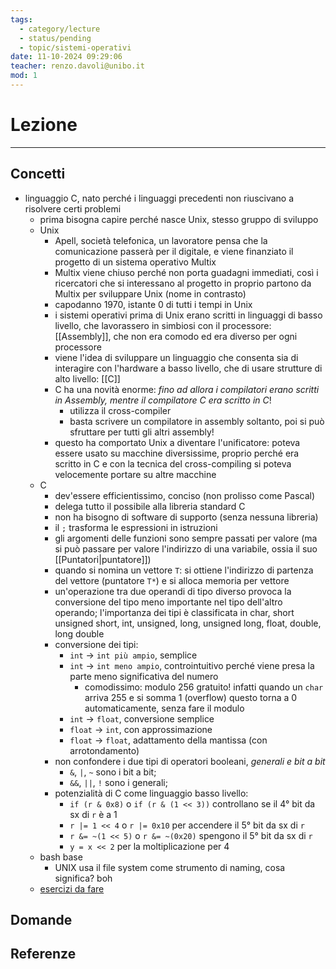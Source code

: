 ```yaml
---
tags:
  - category/lecture
  - status/pending
  - topic/sistemi-operativi
date: 11-10-2024 09:29:06
teacher: renzo.davoli@unibo.it
mod: 1
---
```

# Lezione
---
## Concetti
- linguaggio C, nato perché i linguaggi precedenti non riuscivano a risolvere certi problemi
	- prima bisogna capire perché nasce Unix, stesso gruppo di sviluppo
	- Unix
		- Apell, società telefonica, un lavoratore pensa che la comunicazione passerà per il digitale, e viene finanziato il progetto di un sistema operativo Multix
		- Multix viene chiuso perché non porta guadagni immediati, così i ricercatori che si interessano al progetto in proprio partono da Multix per sviluppare Unix (nome in contrasto)
		- capodanno 1970, istante 0 di tutti i tempi in Unix
		- i sistemi operativi prima di Unix erano scritti in linguaggi di basso livello, che lavorassero in simbiosi con il processore: [[Assembly]], che non era comodo ed era diverso per ogni processore
		- viene l'idea di sviluppare un linguaggio che consenta sia di interagire con l'hardware a basso livello, che di usare strutture di alto livello: [[C]]
		- C ha una novità enorme: _fino ad allora i compilatori erano scritti in Assembly, mentre il compilatore C era scritto in C_!
			- utilizza il cross-compiler
			- basta scrivere un compilatore in assembly soltanto, poi si può sfruttare per tutti gli altri assembly!
		- questo ha comportato Unix a diventare l'unificatore: poteva essere usato su macchine diversissime, proprio perché era scritto in C e con la tecnica del cross-compiling si poteva velocemente portare su altre macchine
	- C
		- dev'essere efficientissimo, conciso (non prolisso come Pascal)
		- delega tutto il possibile alla libreria standard C
		- non ha bisogno di software di supporto (senza nessuna libreria)
		- il `;` trasforma le espressioni in istruzioni
		- gli argomenti delle funzioni sono sempre passati per valore (ma si può passare per valore l'indirizzo di una variabile, ossia il suo [[Puntatori|puntatore]])
		- quando si nomina un vettore `T`: si ottiene l'indirizzo di partenza del vettore (puntatore `T*`) e si alloca memoria per vettore
		- un'operazione tra due operandi di tipo diverso provoca la conversione del tipo meno importante nel tipo dell'altro operando; l'importanza dei tipi è classificata in char, short unsigned short, int, unsigned, long, unsigned long, float, double, long double
		- conversione dei tipi:
			- `int` -> `int più ampio`, semplice
			- `int` -> `int meno ampio`, controintuitivo perché viene presa la parte meno significativa del numero
				- comodissimo: modulo 256 gratuito! infatti quando un `char` arriva 255 e si somma 1 (overflow) questo torna a 0 automaticamente, senza fare il modulo
			- `int` -> `float`, conversione semplice
			- `float` -> `int`, con approssimazione
			- `float` -> `float`, adattamento della mantissa (con arrotondamento)
		- non confondere i due tipi di operatori booleani, _generali e bit a bit_
			- `&`, `|`, `~` sono i bit a bit;
			- `&&`, `||`, `!` sono i generali;
		- potenzialità di C come linguaggio basso livello:
			- `if (r & 0x8)` o `if (r & (1 << 3))` controllano se il 4° bit da sx di `r` è a 1
			- `r |= 1 << 4` o `r |= 0x10` per accendere il 5° bit da sx di `r`
			- `r &= ~(1 << 5)` o `r &= ~(0x20)` spengono il 5° bit da sx di `r`
			- `y = x << 2` per la moltiplicazione per 4
	- bash base
		- UNIX usa il file system come strumento di naming, cosa significa? boh
	- [esercizi da fare](https://so.v2.cs.unibo.it/wiki/index.php/Esercizi_di_%22lettura%22_programmi_in_C)

## Domande

## Referenze
